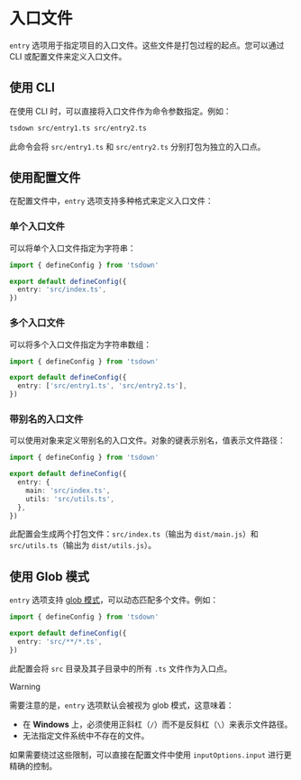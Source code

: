 # 入口文件

`entry` 选项用于指定项目的入口文件。这些文件是打包过程的起点。您可以通过 CLI 或配置文件来定义入口文件。

## 使用 CLI

在使用 CLI 时，可以直接将入口文件作为命令参数指定。例如：

```bash
tsdown src/entry1.ts src/entry2.ts
```

此命令会将 `src/entry1.ts` 和 `src/entry2.ts` 分别打包为独立的入口点。

## 使用配置文件

在配置文件中，`entry` 选项支持多种格式来定义入口文件：

### 单个入口文件

可以将单个入口文件指定为字符串：

```ts [tsdown.config.ts]
import { defineConfig } from 'tsdown'

export default defineConfig({
  entry: 'src/index.ts',
})
```

### 多个入口文件

可以将多个入口文件指定为字符串数组：

```ts [tsdown.config.ts]
import { defineConfig } from 'tsdown'

export default defineConfig({
  entry: ['src/entry1.ts', 'src/entry2.ts'],
})
```

### 带别名的入口文件

可以使用对象来定义带别名的入口文件。对象的键表示别名，值表示文件路径：

```ts [tsdown.config.ts]
import { defineConfig } from 'tsdown'

export default defineConfig({
  entry: {
    main: 'src/index.ts',
    utils: 'src/utils.ts',
  },
})
```

此配置会生成两个打包文件：`src/index.ts`（输出为 `dist/main.js`）和 `src/utils.ts`（输出为 `dist/utils.js`）。

## 使用 Glob 模式

`entry` 选项支持 [glob 模式](https://code.visualstudio.com/docs/editor/glob-patterns)，可以动态匹配多个文件。例如：

```ts [tsdown.config.ts]
import { defineConfig } from 'tsdown'

export default defineConfig({
  entry: 'src/**/*.ts',
})
```

此配置会将 `src` 目录及其子目录中的所有 `.ts` 文件作为入口点。

> [!WARNING]
> 需要注意的是，`entry` 选项默认会被视为 glob 模式，这意味着：
>
> - 在 **Windows** 上，必须使用正斜杠（`/`）而不是反斜杠（`\`）来表示文件路径。
> - 无法指定文件系统中不存在的文件。
>
> 如果需要绕过这些限制，可以直接在配置文件中使用 `inputOptions.input` 进行更精确的控制。
